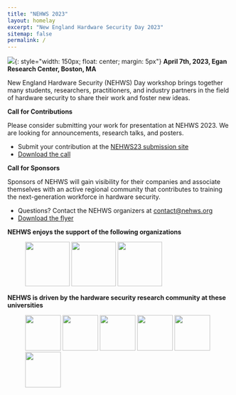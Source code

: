 ```yaml
---
title: "NEHWS 2023"
layout: homelay
excerpt: "New England Hardware Security Day 2023"
sitemap: false
permalink: /
---
```


![](images/nehwslogo.png){: style="width: 150px; float: center; margin: 5px"}
**April 7th, 2023, Egan Research Center, Boston, MA**

New England Hardware Security (NEHWS) Day workshop brings together
many students, researchers, practitioners, and industry partners in the
field of hardware security to share their work and foster new ideas.

**Call for Contributions**

Please consider submitting your work for presentation at NEHWS 2023.
We are looking for announcements, research talks, and posters.

* Submit your contribution at the [NEHWS23 submission site](https://easychair.org/conferences/?conf=nehws23)
* [Download the call](images/nehws23-call-for-contributions.pdf)

**Call for Sponsors**

Sponsors of NEHWS will gain visibility for their companies and
associate themselves with an active regional community that
contributes to training the next-generation workforce in hardware
security.

* Questions? Contact the NEHWS organizers at [contact@nehws.org](mailto:contact@nehws.org)
* [Download the flyer](images/nehws23-call-for-sponsors.pdf)

**NEHWS enjoys the support of the following organizations**

<figure class="fourth">
  <img src="images/logo_nsf.png" style="width: 100px">
  <img src="images/logo_masstech.png" style="width: 100px">
  <img src="images/logo_mitre.png" style="width: 100px">
</figure>

**NEHWS is driven by the hardware security research community at these universities**

<figure class="fourth">
  <img src="images/organizer_logo_mit.png" style="width: 80px">
  <img src="images/organizer_logo_northeastern.png" style="width: 80px">
  <img src="images/organizer_logo_umass.png" style="width: 80px">
  <img src="images/organizer_logo_unh.png" style="width: 80px">
  <img src="images/organizer_logo_wpi.png" style="width: 80px">
  <img src="images/organizer_logo_yale.png" style="width: 80px">
</figure>

<BR>

